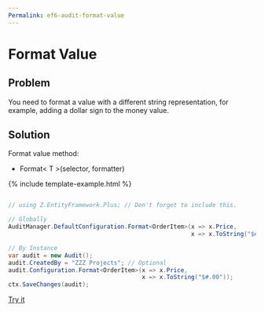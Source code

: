 ```yaml
---
Permalink: ef6-audit-format-value
---
```


# Format Value

## Problem

You need to format a value with a different string representation, for example, adding a dollar sign to the money value.

## Solution

Format value method:

 - Format< T >(selector, formatter)
 
{% include template-example.html %} 
```csharp

// using Z.EntityFramework.Plus; // Don't forget to include this.

// Globally
AuditManager.DefaultConfiguration.Format<OrderItem>(x => x.Price, 
                                                    x => x.ToString("$#.00"));

// By Instance
var audit = new Audit();
audit.CreatedBy = "ZZZ Projects"; // Optional
audit.Configuration.Format<OrderItem>(x => x.Price,
                                      x => x.ToString("$#.00"));
ctx.SaveChanges(audit);

```
[Try it](https://dotnetfiddle.net/Of9Dbz)
